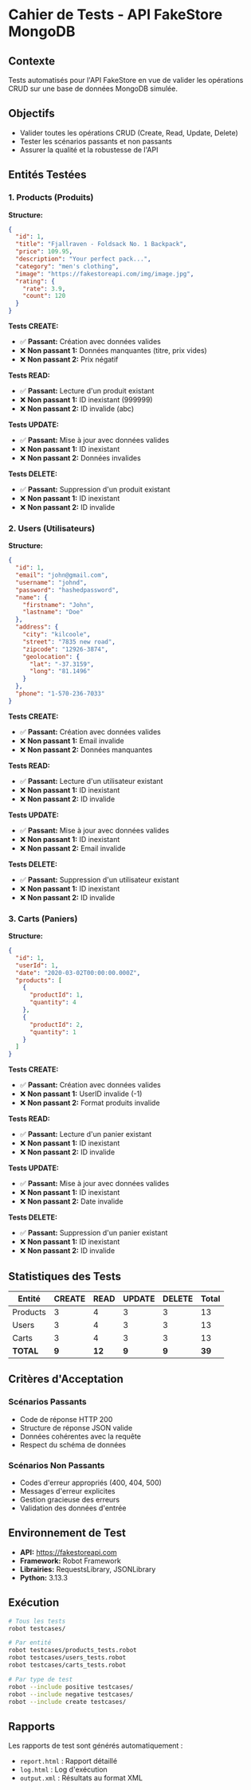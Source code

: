 # Cahier de Tests - API FakeStore MongoDB

## Contexte

Tests automatisés pour l'API FakeStore en vue de valider les opérations CRUD sur une base de données MongoDB simulée.

## Objectifs

- Valider toutes les opérations CRUD (Create, Read, Update, Delete)
- Tester les scénarios passants et non passants
- Assurer la qualité et la robustesse de l'API

## Entités Testées

### 1. Products (Produits)

**Structure:**

```json
{
  "id": 1,
  "title": "Fjallraven - Foldsack No. 1 Backpack",
  "price": 109.95,
  "description": "Your perfect pack...",
  "category": "men's clothing",
  "image": "https://fakestoreapi.com/img/image.jpg",
  "rating": {
    "rate": 3.9,
    "count": 120
  }
}
```

**Tests CREATE:**

- ✅ **Passant:** Création avec données valides
- ❌ **Non passant 1:** Données manquantes (titre, prix vides)
- ❌ **Non passant 2:** Prix négatif

**Tests READ:**

- ✅ **Passant:** Lecture d'un produit existant
- ❌ **Non passant 1:** ID inexistant (999999)
- ❌ **Non passant 2:** ID invalide (abc)

**Tests UPDATE:**

- ✅ **Passant:** Mise à jour avec données valides
- ❌ **Non passant 1:** ID inexistant
- ❌ **Non passant 2:** Données invalides

**Tests DELETE:**

- ✅ **Passant:** Suppression d'un produit existant
- ❌ **Non passant 1:** ID inexistant
- ❌ **Non passant 2:** ID invalide

### 2. Users (Utilisateurs)

**Structure:**

```json
{
  "id": 1,
  "email": "john@gmail.com",
  "username": "johnd",
  "password": "hashedpassword",
  "name": {
    "firstname": "John",
    "lastname": "Doe"
  },
  "address": {
    "city": "kilcoole",
    "street": "7835 new road",
    "zipcode": "12926-3874",
    "geolocation": {
      "lat": "-37.3159",
      "long": "81.1496"
    }
  },
  "phone": "1-570-236-7033"
}
```

**Tests CREATE:**

- ✅ **Passant:** Création avec données valides
- ❌ **Non passant 1:** Email invalide
- ❌ **Non passant 2:** Données manquantes

**Tests READ:**

- ✅ **Passant:** Lecture d'un utilisateur existant
- ❌ **Non passant 1:** ID inexistant
- ❌ **Non passant 2:** ID invalide

**Tests UPDATE:**

- ✅ **Passant:** Mise à jour avec données valides
- ❌ **Non passant 1:** ID inexistant
- ❌ **Non passant 2:** Email invalide

**Tests DELETE:**

- ✅ **Passant:** Suppression d'un utilisateur existant
- ❌ **Non passant 1:** ID inexistant
- ❌ **Non passant 2:** ID invalide

### 3. Carts (Paniers)

**Structure:**

```json
{
  "id": 1,
  "userId": 1,
  "date": "2020-03-02T00:00:00.000Z",
  "products": [
    {
      "productId": 1,
      "quantity": 4
    },
    {
      "productId": 2,
      "quantity": 1
    }
  ]
}
```

**Tests CREATE:**

- ✅ **Passant:** Création avec données valides
- ❌ **Non passant 1:** UserID invalide (-1)
- ❌ **Non passant 2:** Format produits invalide

**Tests READ:**

- ✅ **Passant:** Lecture d'un panier existant
- ❌ **Non passant 1:** ID inexistant
- ❌ **Non passant 2:** ID invalide

**Tests UPDATE:**

- ✅ **Passant:** Mise à jour avec données valides
- ❌ **Non passant 1:** ID inexistant
- ❌ **Non passant 2:** Date invalide

**Tests DELETE:**

- ✅ **Passant:** Suppression d'un panier existant
- ❌ **Non passant 1:** ID inexistant
- ❌ **Non passant 2:** ID invalide

## Statistiques des Tests

| Entité    | CREATE | READ   | UPDATE | DELETE | Total  |
| --------- | ------ | ------ | ------ | ------ | ------ |
| Products  | 3      | 4      | 3      | 3      | 13     |
| Users     | 3      | 4      | 3      | 3      | 13     |
| Carts     | 3      | 4      | 3      | 3      | 13     |
| **TOTAL** | **9**  | **12** | **9**  | **9**  | **39** |

## Critères d'Acceptation

### Scénarios Passants

- Code de réponse HTTP 200
- Structure de réponse JSON valide
- Données cohérentes avec la requête
- Respect du schéma de données

### Scénarios Non Passants

- Codes d'erreur appropriés (400, 404, 500)
- Messages d'erreur explicites
- Gestion gracieuse des erreurs
- Validation des données d'entrée

## Environnement de Test

- **API:** https://fakestoreapi.com
- **Framework:** Robot Framework
- **Librairies:** RequestsLibrary, JSONLibrary
- **Python:** 3.13.3

## Exécution

```bash
# Tous les tests
robot testcases/

# Par entité
robot testcases/products_tests.robot
robot testcases/users_tests.robot
robot testcases/carts_tests.robot

# Par type de test
robot --include positive testcases/
robot --include negative testcases/
robot --include create testcases/
```

## Rapports

Les rapports de test sont générés automatiquement :

- `report.html` : Rapport détaillé
- `log.html` : Log d'exécution
- `output.xml` : Résultats au format XML
